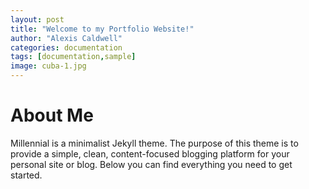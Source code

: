```yaml
---
layout: post
title: "Welcome to my Portfolio Website!"
author: "Alexis Caldwell"
categories: documentation
tags: [documentation,sample]
image: cuba-1.jpg
---
```


# About Me

Millennial is a minimalist Jekyll theme. The purpose of this theme is to provide a simple, clean, content-focused blogging platform for your personal site or blog. Below you can find everything you need to get started.

